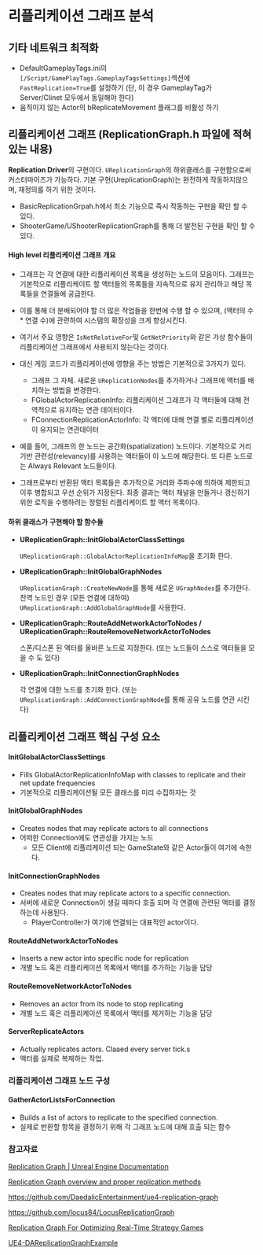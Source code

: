 # 리플리케이션 그래프 분석

## 기타 네트워크 최적화

- DefaultGameplayTags.ini의 `[/Script/GamePlayTags.GameplayTagsSettings]`섹션에 `FastReplication=True`를 설정하기 (단, 이 경우 GameplayTag가 Server/Clinet 모두에서 동일해야 한다)
- 움직이지 않는 Actor의 bReplicateMovement 플래그를 비활성 하기



## 리플리케이션 그래프 (ReplicationGraph.h 파일에 적혀있는 내용)

**Replication Driver**의 구현이다. `UReplicationGraph`의 하위클래스를 구현함으로써 커스터마이즈가 가능하다. 기본 구현(UreplicationGraph)는 완전하게 작동하지않으며, 재정의를 하기 위한 것이다.

- BasicReplicationGrpah.h에서 최소 기능으로 즉시 작동하는 구현을 확인 할 수 있다. 
- ShooterGame/UShooterReplicationGraph를 통해 더 발전된 구현을 확인 할 수 있다.



#### High level 리플리케이션 그래프 개요

- 그래프는 각 연결에 대한 리플리케이션 목록을 생성하는 노드의 모음이다. 그래프는 기본적으로 리플리케이트 할 액터들의 목록들을 지속적으로 유지 관리하고 해당 목록들을 연결들에 공급한다.
- 이를 통해 더 분배되어야 할 더 많은 작업들을 한번에 수행 할 수 있으며, (액터의 수 * 연결 수)에 관련하여 시스템의 확장성을 크게 향상시킨다.
- 여기서 주요 영향은 `IsNetRelativeFor`및 `GetNetPriority`와 같은 가상 함수들이 리플리케이션 그래프에서 사용되지 않는다는 것이다.
- 대신 게임 코드가 리플리케이션에 영향을 주는 방법은 기본적으로 3가지가 있다.
  - 그래프 그 자체. 새로운 `UReplicationNodes`를 추가하거나 그래프에 액터를 배치하는 방법을 변경한다.
  - FGlobalActorReplicationInfo: 리플리케이션 그래프가 각 액터들에 대해 전역적으로 유지하는 연관 데이터이다.
  - FConnectionReplicationActorInfo: 각 액터에 대해 연결 별로 리플리케이션이 유지되는 연관데이터
- 예를 들어, 그래프의 한 노드는 공간화(spatialization) 노드이다. 기본적으로 거리 기반 관련성(relevancy)를 사용하는 액터들이 이 노드에 해당한다. 또 다른 노드로는 Always Relevant 노드들이다.

- 그래프로부터 반환된 액터 목록들은  추가적으로 거리와 주파수에 의하여 제한되고 이후 병합되고 우선 순위가 지정된다.  최종 결과는 액터 채널을 만들거나 갱신하기 위한 로직을 수행하려는 정렬된 리플리케이트 할 액터 목록이다.



#### 하위 클래스가 구현해야 할 함수들

- **UReplicationGraph::InitGlobalActorClassSettings**

  `UReplicationGraph::GlobalActorReplicationInfoMap`을 초기화 한다.

- **UReplicationGraph::InitGlobalGraphNodes**

  `UReplicationGraph::CreateNewNode`를 통해 새로운 `UGraphNodes`를 추가한다. 전역 노드인 경우 (모든 연결에 대하여) `UReplicationGraph::AddGlobalGraphNode`를 사용한다.

- **UReplicationGraph::RouteAddNetworkActorToNodes / UReplicationGraph::RouteRemoveNetworkActorToNodes**

  스폰/디스폰 된 액터를 올바른 노드로 지정한다. (또는 노드들이 스스로 액터들을 모을 수 도 있다)

- **UReplicationGraph::InitConnectionGraphNodes**

  각 연결에 대한 노드를 초기화 한다. (또는 `UReplicationGraph::AddConnectionGraphNode`를 통해 공유 노드를 연관 시킨다)



## 리플리케이션 그래프 핵심 구성 요소

#### InitGlobalActorClassSettings

- Fills GlobalActorReplicationInfoMap with classes to replicate and their net update frequencies
- 기본적으로 리플리케이션될 모든 클래스를 미리 수집하자는 것

#### InitGlobalGraphNodes

- Creates nodes that may replicate actors to all connections
- 어떠한 Connection에도 연관성을 가지는 노드 
  - 모든 Client에 리플리케이션 되는 GameState와 같은 Actor들이 여기에 속한다.

#### InitConnectionGraphNodes

- Creates nodes that may replicate actors to a specific connection.
- 서버에 새로운 Connection이 생길 때마다 호출 되며 각 연결에 관련된 액터를 결정하는데 사용된다. 
  - PlayerController가 여기에 연결되는 대표적인 actor이다.

#### RouteAddNetworkActorToNodes

- Inserts a new actor into specific node for replication
- 개별 노드 혹은 리플리케이션 목록에서 액터를 추가하는 기능을 담당

#### RouteRemoveNetworkActorToNodes

- Removes an actor from its node to stop replicating
- 개별 노드 혹은 리플리케이션 목록에서 액터를 제거하는 기능을 담당

#### ServerReplicateActors

- Actually replicates actors. Claaed every server tick.s
- 액터를 실제로 복제하는 작업.



### 리플리케이션 그래프 노드 구성

#### GatherActorListsForConnection

- Builds a list of actors to replicate to the specified connection.
- 실제로 반환할 항목을 결정하기 위해 각 그래프 노드에 대해 호출 되는 함수



### 참고자료

[Replication Graph | Unreal Engine Documentation](https://docs.unrealengine.com/5.1/en-US/replication-graph-in-unreal-engine/)

[Replication Graph overview and proper replication methods](https://www.unrealengine.com/en-US/tech-blog/replication-graph-overview-and-proper-replication-methods)

https://github.com/DaedalicEntertainment/ue4-replication-graph

https://github.com/locus84/LocusReplicationGraph

[Replication Graph For Optimizing Real-Time Strategy Games](https://www.youtube.com/watch?v=VusAHXoHF3Y)

[UE4-DAReplicationGraphExample](https://github.com/MazyModz/UE4-DAReplicationGraphExample)